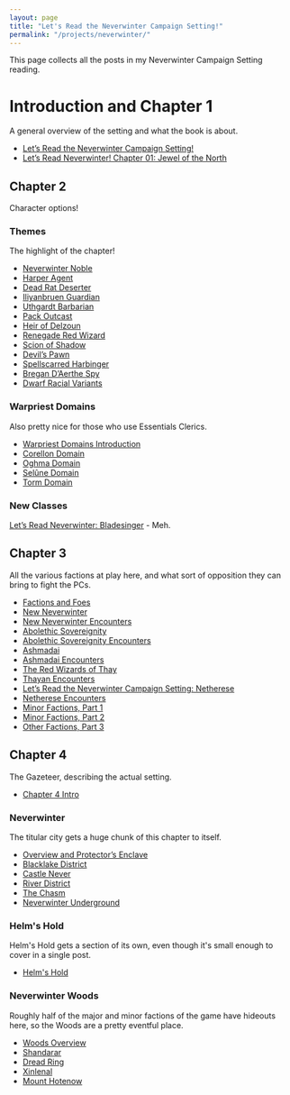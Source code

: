 ```yaml
---
layout: page
title: "Let's Read the Neverwinter Campaign Setting!"
permalink: "/projects/neverwinter/"
---
```


This page collects all the posts in my Neverwinter Campaign Setting
reading.

# Introduction and Chapter 1

A general overview of the setting and what the book is about.

- [Let’s Read the Neverwinter Campaign Setting!][0]
- [Let’s Read Neverwinter! Chapter 01: Jewel of the North][1]

## Chapter 2

Character options!

### Themes

The highlight of the chapter!

- [Neverwinter Noble][42]
- [Harper Agent][2]
- [Dead Rat Deserter][3]
- [Iliyanbruen Guardian][4]
- [Uthgardt Barbarian][5]
- [Pack Outcast][6]
- [Heir of Delzoun][7]
- [Renegade Red Wizard][8]
- [Scion of Shadow][9]
- [Devil’s Pawn][10]
- [Spellscarred Harbinger][11]
- [Bregan D’Aerthe Spy][12]
- [Dwarf Racial Variants][13]

### Warpriest Domains

Also pretty nice for those who use Essentials Clerics.

- [Warpriest Domains Introduction][14]
- [Corellon Domain][15]
- [Oghma Domain][16]
- [Selûne Domain][17]
- [Torm Domain][18]

### New Classes

[Let’s Read Neverwinter: Bladesinger][19] - Meh.

## Chapter 3

All the various factions at play here, and what sort of opposition they can
bring to fight the PCs.

- [Factions and Foes][20]
- [New Neverwinter][21]
- [New Neverwinter Encounters][22]
- [Abolethic Sovereignity][23]
- [Abolethic Sovereignity Encounters][24]
- [Ashmadai][25]
- [Ashmadai Encounters][26]
- [The Red Wizards of Thay][27]
- [Thayan Encounters][28]
- [Let’s Read the Neverwinter Campaign Setting: Netherese][29]
- [Netherese Encounters][30]
- [Minor Factions, Part 1][32]
- [Minor Factions, Part 2][33]
- [Other Factions, Part 3][34]

## Chapter 4

The Gazeteer, describing the actual setting.

- [Chapter 4 Intro][31]

### Neverwinter

The titular city gets a huge chunk of this chapter to itself.

- [Overview and Protector’s Enclave][35]
- [Blacklake District][36]
- [Castle Never][37]
- [River District][38]
- [The Chasm][39]
- [Neverwinter Underground][40]

### Helm's Hold

Helm's Hold gets a section of its own, even though it's small enough to cover in
a single post.

- [Helm's Hold][41]

### Neverwinter Woods

Roughly half of the major and minor factions of the game have hideouts here, so
the Woods are a pretty eventful place.

- [Woods Overview][43]
- [Shandarar][44]
- [Dread Ring][45]
- [Xinlenal][46]
- [Mount Hotenow][47]


[0]: /octopus-carnival/2023/04/23/neverwinter.html
[1]: /octopus-carnival/2023/04/24/neverwinter-chapter-01.html
[2]: /octopus-carnival/2023/05/05/neverwinter-harper.html
[3]: /octopus-carnival/2023/05/06/neverwinter-dead-rat-deserter.html
[4]: /octopus-carnival/2023/05/09/neverwinter-eladrin-guardian.html
[5]: /octopus-carnival/2023/05/11/neverwinter-uthgardt.html
[6]: /octopus-carnival/2023/05/13/pack-outcast.html
[7]: /octopus-carnival/2023/05/16/neverwinter-delzoun-heir.html
[8]: /octopus-carnival/2023/05/19/renegade-red-wizard.html
[9]: /octopus-carnival/2023/05/21/shadow-scion.html
[10]: /octopus-carnival/2023/05/27/neverwinter-devils-pawn.html
[11]: /octopus-carnival/2023/05/29/spellscarred.html
[12]: /octopus-carnival/2023/06/01/neverwinter-bregan-spy.html
[13]: /octopus-carnival/2023/06/02/dwarf-variants.html
[14]: /octopus-carnival/2023/06/07/neverwinter-warpriest-domains.html
[15]: /octopus-carnival/2023/06/09/neverwinter-domain-corellon.html
[16]: /octopus-carnival/2023/06/10/neverwinter-domain-oghma.html
[17]: /octopus-carnival/2023/06/15/neverwinter-domain-selune.html
[18]: /octopus-carnival/2023/06/19/neverwinter-domain-torm.html
[19]: /octopus-carnival/2023/06/20/neverwinter-bladesinger.html
[20]: /octopus-carnival/2023/06/27/neverwinter-factions-intro.html
[21]: /octopus-carnival/2023/06/29/new-neverwinter.html
[22]: /octopus-carnival/2023/07/01/nn-encounters.html
[23]: /octopus-carnival/2023/07/05/neverwinter-abolethic-sovereignity.html
[24]: /octopus-carnival/2023/07/07/neverwinter-absov-encounters.html
[25]: /octopus-carnival/2023/07/14/neverwinter-ashmadai.html
[26]: /octopus-carnival/2023/07/16/neverwinter-ashmadai-encounters.html
[27]: /octopus-carnival/2023/07/18/neverwinter-thayans.html
[28]: /octopus-carnival/2023/07/19/neverwinter-thayan-encounters.html
[29]: /octopus-carnival/2023/07/25/neverwinter-netherese.html
[30]: /octopus-carnival/2023/07/26/neverwinter-netherese-encounters.html
[31]: /octopus-carnival/2023/07/30/neverwinter-chapter-04-intro.html
[32]: /octopus-carnival/2023/07/31/neverwinter-other-factions.html
[33]: /octopus-carnival/2023/08/08/neverwinter-other-factions-2.html
[34]: /octopus-carnival/2023/08/15/neverwinter-other-factions-3.html
[35]: /octopus-carnival/2023/08/22/neverwinter-enclave.html
[36]: /octopus-carnival/2023/08/25/neverwinter-blacklake.html
[37]: /octopus-carnival/2023/08/29/neverwinter-castle-never.html
[38]: /octopus-carnival/2023/09/04/neverwinter-river-district.html
[39]: /octopus-carnival/2023/09/06/neverwinter-chasm.html
[40]: /octopus-carnival/2023/09/14/neverwinter-underground.html
[41]: /octopus-carnival/2023/09/18/neverwinter-helms-hold.html
[42]: /octopus-carnival/2023/04/30/neverwinter-noble.html
[43]: /octopus-carnival/2023/09/22/neverwinter-woods.html
[44]: /octopus-carnival/2023/09/24/neverwinter-shandarar.html
[45]: /octopus-carnival/2023/09/28/neverwinter-dread-ring.html
[46]: /octopus-carnival/2023/10/01/neverwinter-xinlenal.html
[47]: /octopus-carnival/2023/10/06/neverwinter-hotenow.html
[48]: /octopus-carnival/2023/10/14/neverwinter-gauntlgrym.html
[49]: /octopus-carnival/2023/10/16/neverwinter-gauntlgrym-02.html
